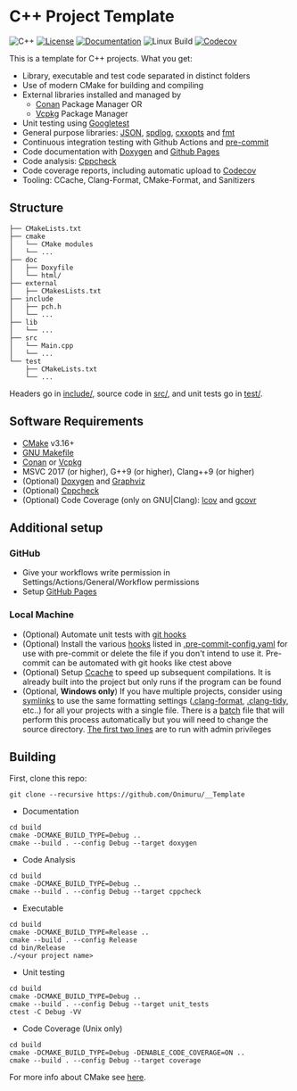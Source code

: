 # C++ Project Template

![C++](https://img.shields.io/badge/C%2B%2B-11%2F14%2F17%2F20%2F23-blue)
[![License](https://camo.githubusercontent.com/890acbdcb87868b382af9a4b1fac507b9659d9bf/68747470733a2f2f696d672e736869656c64732e696f2f62616467652f6c6963656e73652d4d49542d626c75652e737667)](./LICENSE)
[![Documentation](https://svgshare.com/i/vaA.svg)](https://onimuru.github.io/__Template/)
![Linux Build](https://github.com/Onimuru/__Template/workflows/Ubuntu%20CI/badge.svg)
[![Codecov](https://codecov.io/gh/Onimuru/__Template/branch/master/graph/badge.svg?token=Z2CFXJ9IGL)](https://codecov.io/gh/Onimuru/__Template)


This is a template for C++ projects. What you get:

- Library, executable and test code separated in distinct folders
- Use of modern CMake for building and compiling
- External libraries installed and managed by
  - [Conan](https://conan.io/) Package Manager OR
  - [Vcpkg](https://github.com/microsoft/vcpkg) Package Manager
- Unit testing using [Googletest](https://github.com/google/googletest)
- General purpose libraries: [JSON](https://github.com/nlohmann/json), [spdlog](https://github.com/gabime/spdlog), [cxxopts](https://github.com/jarro2783/cxxopts) and [fmt](https://github.com/fmtlib/fmt)
- Continuous integration testing with Github Actions and [pre-commit](https://pre-commit.com/)
- Code documentation with [Doxygen](https://doxygen.nl/) and [Github Pages](https://onimuru.github.io/__Template/)
- Code analysis: [Cppcheck](https://sourceforge.net/p/cppcheck/wiki/Home/)
- Code coverage reports, including automatic upload to [Codecov](https://codecov.io)
- Tooling: CCache, Clang-Format, CMake-Format, and Sanitizers

## Structure

``` text
├── CMakeLists.txt
├── cmake
│   └── CMake modules
│   └── ...
├── doc
│   ├── Doxyfile
│   └── html/
├── external
│   ├── CMakesLists.txt
├── include
│   ├── pch.h
│   └── ...
├── lib
│   └── ...
├── src
│   └── Main.cpp
│   └── ...
└── test
    ├── CMakeLists.txt
    └── ...
```

Headers go in [include/](include/), source code in [src/](src/), and unit tests go in [test/](test/).

## Software Requirements

- [CMake](https://cmake.org/download/) v3.16+
- [GNU Makefile](https://ftp.gnu.org/gnu/make/)
- [Conan](https://conan.io/downloads.html) or [Vcpkg](https://vcpkg.io/en/getting-started)
- MSVC 2017 (or higher), G++9 (or higher), Clang++9 (or higher)
- (Optional) [Doxygen](https://www.doxygen.nl/download.html) and [Graphviz](https://graphviz.org/download/)
- (Optional) [Cppcheck](https://cppcheck.sourceforge.io/)
- (Optional) Code Coverage (only on GNU|Clang): [lcov](https://pypi.org/project/lcov/) and [gcovr](https://gcovr.com/en/stable/installation.html)

## Additional setup

### GitHub

- Give your workflows write permission in Settings/Actions/General/Workflow permissions
- Setup [GitHub Pages](https://docs.github.com/en/pages/quickstart)

### Local Machine

- (Optional) Automate unit tests with [git hooks](https://www.redhat.com/sysadmin/git-hooks)
- (Optional) Install the various [hooks](https://pre-commit.com/hooks.html) listed in [.pre-commit-config.yaml](.pre-commit-config.yaml) for use with pre-commit or delete the file if you don't intend to use it. Pre-commit can be automated with git hooks like ctest above
- (Optional) Setup [Ccache](https://ccache.dev/) to speed up subsequent compilations. It is already built into the project but only runs if the program can be found
- (Optional, **Windows only**) If you have multiple projects, consider using [symlinks](https://blogs.windows.com/windowsdeveloper/2016/12/02/symlinks-windows-10/) to use the same formatting settings ([.clang-format](.clang-format), [.clang-tidy](.clang-tidy), etc..) for all your projects with a single file. There is a [batch](Tools/Symlink.bat) file that will perform this process automatically but you will need to change the source directory. [The first two lines](https://stackoverflow.com/a/52517718) are to run with admin privileges

## Building

First, clone this repo:

```shell
git clone --recursive https://github.com/Onimuru/__Template
```

- Documentation

```shell
cd build
cmake -DCMAKE_BUILD_TYPE=Debug ..
cmake --build . --config Debug --target doxygen
```

- Code Analysis

```shell
cd build
cmake -DCMAKE_BUILD_TYPE=Debug ..
cmake --build . --config Debug --target cppcheck
```

- Executable

```shell
cd build
cmake -DCMAKE_BUILD_TYPE=Release ..
cmake --build . --config Release
cd bin/Release
./<your project name>
```

- Unit testing

```shell
cd build
cmake -DCMAKE_BUILD_TYPE=Debug ..
cmake --build . --config Debug --target unit_tests
ctest -C Debug -VV
```

- Code Coverage (Unix only)

```shell
cd build
cmake -DCMAKE_BUILD_TYPE=Debug -DENABLE_CODE_COVERAGE=ON ..
cmake --build . --config Debug --target coverage
```

For more info about CMake see [here](./README_cmake.md).
